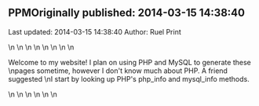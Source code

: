 ## PPMOriginally published: 2014-03-15 14:38:40 
Last updated: 2014-03-15 14:38:40 
Author: Ruel Print 
 
\n\n<head>\n<title>My Website</title>\n</head>\n\n<body>\n\n<p>Welcome to my website! I plan on using PHP and MySQL to generate these\npages sometime, however I don't know much about PHP. A friend suggested\nI start by looking up PHP's php_info and mysql_info methods.</p>\n\n<!-- no frogs in here -->\n\n</body>\n</html>\n